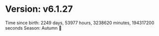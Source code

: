 # Version: v6.1.27
Time since birth: 2249 days, 53977 hours, 3238620 minutes, 194317200 seconds
Season: Autumn 🍁
